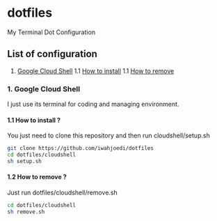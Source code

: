 # dotfiles
My Terminal Dot Configuration

## List of configuration
1. [Google Cloud Shell](https://github.com/iwahjoedi/dotfiles#1-google-cloud-shell)
   1.1 [How to install](https://github.com/iwahjoedi/dotfiles#1-1-google-cloud-shell)
   1.1 [How to remove](https://github.com/iwahjoedi/dotfiles#1-2-google-cloud-shell)

### 1. Google Cloud Shell 
I just use its terminal for coding and managing environment.

#### 1.1 How to install ?
You just need to clone this repository and then run cloudshell/setup.sh

```bash
git clone https://github.com/iwahjoedi/dotfiles 
cd dotfiles/cloudshell
sh setup.sh
```
#### 1.2 How to remove ?
Just run dotfiles/cloudshell/remove.sh

```bash
cd dotfiles/cloudshell
sh remove.sh
```
